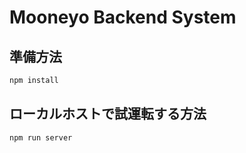 # Mooneyo Backend System

## 準備方法

```bash
npm install
```

## ローカルホストで試運転する方法

```bash
npm run server
```
